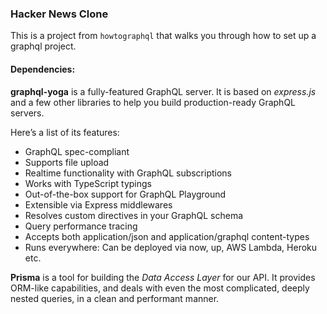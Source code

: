 ### Hacker News Clone

This is a project from `howtographql` that walks you through how to set up a graphql project.

#### Dependencies:

**graphql-yoga** is a fully-featured GraphQL server. It is based on _express.js_
and a few other libraries to help you build production-ready GraphQL servers.

Here’s a list of its features:

- GraphQL spec-compliant
- Supports file upload
- Realtime functionality with GraphQL subscriptions
- Works with TypeScript typings
- Out-of-the-box support for GraphQL Playground
- Extensible via Express middlewares
- Resolves custom directives in your GraphQL schema
- Query performance tracing
- Accepts both application/json and application/graphql content-types
- Runs everywhere: Can be deployed via now, up, AWS Lambda, Heroku etc.

**Prisma** is a tool for building the _Data Access Layer_ for our API. It provides ORM-like capabilities, and deals with even the most complicated, deeply nested queries, in a clean and performant manner.
